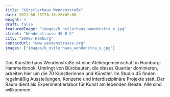 ```yaml
---
title: "Künstlerhaus Wendenstraße"
date: 2021-06-25T20:18:28+02:00
weight: 4
draft: false
featuredImage: "images/k_nstlerhaus_wendenstra_e.jpg"
street: "Wendenstrasse 45 B-C"
city: "20097 Hamburg"
contactUrl: "www.wendenstrasse.org"
images: ["images/k_nstlerhaus_wendenstra_e.jpg"]
---
```


Das Künstlerhaus Wendenstraße ist eine Ateliergemeinschaft in Hamburg-
Hammerbrook. Umringt von Bürobauten, die dieses Quartier dominieren,
arbeiten hier um die 70 Künstlerinnen und Künstler. Im Studio 45
finden regelmäßig Ausstellungen, Konzerte und interdisziplinäre Projekte
statt. Der Raum dient als Experimentierlabor für Kunst am lebenden
Geiste. Alle sind willkommen.
